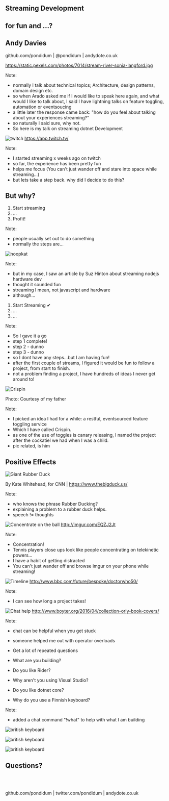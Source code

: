 ## Streaming Development <!-- .element: class="push-down stroke-black" -->
## for fun and ...? <!-- .element: class="stroke-black" -->
## Andy Davies <!-- .element: class="stroke-black" -->
github.com/pondidum | @pondidum | andydote.co.uk  <!-- .element: class="smaller" -->

https://static.pexels.com/photos/7014/stream-river-sonja-langford.jpg <!-- .element: class="attribution" -->

<!-- .slide: data-background="content/streaming/img/stream-river-sonja-langford.jpg" data-background-size="cover" class="intro" -->

Note:
* normally I talk about technical topics; Architecture, design patterns, domain design etc.
* so when Arado asked me if I would like to speak here again, and what would I like to talk about, I said I have lightning talks on feature toggling, automation or eventsoucing
* a little later the response came back: "how do you feel about talking about your experiences streaming?"
* so naturally I said sure, why not.
* So here is my talk on streaming dotnet Development



![twitch](content/streaming/img/twitch.svg) <!-- .element: class="no-border" -->
https://app.twitch.tv/ <!-- .element: class="attribution" -->

Note:
* I started streaming x weeks ago on twitch
* so far, the experience has been pretty fun
* helps me focus (You can't just wander off and stare into space while streaming...)
* but lets take a step back.  why did I decide to do this?



## But why?
1. Start streaming<!-- .element: class="fragment" -->
2. ...<!-- .element: class="fragment" -->
3. Profit!<!-- .element: class="fragment" -->

Note:
* people usually set out to do something
* normally the steps are...



![noopkat](content/streaming/img/noopkat-twitch.png)

Note:
* but in my case, I saw an article by Suz Hinton about streaming nodejs hardware dev
* thought it sounded fun
* streaming I mean, not javascript and hardware
* although...



1. Start Streaming &#10004;
2. ...<!-- .element: class="fragment" -->
3. ...<!-- .element: class="fragment" -->

Note:
* So I gave it a go
* step 1 complete!
* step 2 - dunno
* step 3 - dunno
* so I dont have any steps...but I am having fun!
* after the first couple of streams, I figured it would be fun to follow a project, from start to finish.
* not a problem finding a project, I have hundreds of ideas I never get around to!



![Crispin](content/streaming/img/crispin.jpg)

Photo: Courtesy of my father <!-- .element: class="attribution" -->

Note:
* I picked an idea I had for a while: a restful, eventsourced feature toggling service
* Which I have called Crispin.
* as one of the use of toggles is canary releasing, I named the project after the cockatiel we had when I was a child.
* pic related, is him



## Positive Effects



![Giant Rubber Duck](content/streaming/img/rubber-duck.jpg)

By Kate Whitehead, for CNN |<!-- .element: class="attribution" --> https://www.thebigduck.us/

Note:
* who knows the phrase Rubber Ducking?
* explaining a problem to a rubber duck helps.
* speech != thoughts



![Concentrate on the ball](content/streaming/img/concentrate-tennis.jpg)
http://imgur.com/EQZJ2Jt <!-- .element: class="attribution" -->

Note:
* Concentration!
* Tennis players close ups look like people concentrating on telekinetic powers...
* I have a habit of getting distracted
* You can't just wander off and browse imgur on your phone while streaming!



![Timeline](content/streaming/img/time.png)
http://www.bbc.com/future/bespoke/doctorwho50/ <!-- .element: class="attribution" -->

Note:
* I can see how long a project takes!



![Chat help](content/streaming/img/chat-help.jpg)
http://www.boyter.org/2016/04/collection-orly-book-covers/ <!-- .element: class="attribution" -->

Note:
* chat can be helpful when you get stuck
* someone helped me out with operator overloads
* Get a lot of repeated questions



* What are you building? <!-- .element: class="talk-bubble" -->
* Do you like Rider? <!-- .element: class="talk-bubble fragment" -->
* Why aren't you using Visual Studio? <!-- .element: class="talk-bubble fragment" -->
* Do you like dotnet core? <!-- .element: class="talk-bubble fragment" -->
* Why do you use a Finnish keyboard? <!-- .element: class="talk-bubble fragment" -->

<!-- .element: class="list-unstyled" -->
Note:
* added a chat command "!what" to help with what I am building



![british keyboard](content/streaming/img/keyboard.png)
<!-- .slide: data-transition="slide-in none-out" -->



![british keyboard](content/streaming/img/keyboard-brackets.png)
<!-- .slide: data-transition="none" -->



![british keyboard](content/streaming/img/keyboard-brackets-altgr.png)
<!-- .slide: data-transition="none-in slide-out" -->



## Questions?
<br />

<!-- .element: class="list-spaced small" -->
<br />

github.com/pondidum | twitter.com/pondidum | andydote.co.uk  <!-- .element: class="small" -->
